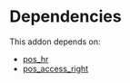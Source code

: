 # Dependencies

This addon depends on:

- [pos_hr](https://github.com/bringout/oca-ocb-pos)
- [pos_access_right](https://github.com/bringout/oca-technical)
